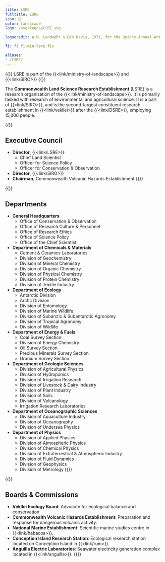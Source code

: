 ```yaml
---
title: LSRE
fulltitle: LSRE
icon: 🔬
color: landscape
logo: /svg/logos/LSRE.svg

logocredit: W.M. Landwehr & Don Davis, 1971, for the Quincy Annual Art Show

fi: fi fi-min-lsre fis

aliases:
- /LSRE/
---
```

{{<note series>}}
 LSRE is part of the {{<link/ministry-of-landscape>}} and {{<link/SIRO>}}
{{</note>}}

The <span class="fi fi-min-lsre fis"></span> **Commonwealth Land Science Research Establishment** (LSRE) is a research organisation of the {{<link/ministry-of-landscape>}}. It is primarily tasked with research of environmental and agricultural science. It is a part of {{<link/SIRO>}}, and is the second-largest constituent research establishment in {{<link/vekllei>}} after the {{<link/DSRE>}}, employing 15,000 people.

{{<note panel>}}
## Executive Council

* **Director**, {{<link/LSRE>}}
	* Chief Land Scientist
	* Officer for Science Policy
	* Officer for Conservation & Observation
* **Director**, {{<link/SIRO>}}
* **Chairman**, Commonwealth Volcanic Hazards Establishment
{{</note>}}

{{<note panel>}}
## Departments
* **General Headquarters**
	* Office of Conservation & Observation
	* Office of Research Culture & Personnel
	* Office of Research Ethics
	* Office of Science Policy
	* Office of the Chief Scientist
* **Department of Chemicals & Materials**
	* Cement & Ceramics Laboratories
	* Division of Geochemistry
	* Division of Mineral Chemistry
	* Division of Organic Chemistry
	* Division of Physical Chemistry
	* Division of Protein Chemistry
	* Division of Textile Industry
* **Department of Ecology**
	* Antarctic Division
	* Arctic Division
	* Division of Entomology
	* Division of Marine Wildlife
	* Division of Subarctic & Subantarctic Agronomy
	* Division of Tropical Agronomy
	* Division of Wildlife
* **Department of Energy & Fuels**
	* Coal Survey Section
	* Division of Energy Chemistry
	* Oil Survey Section
	* Precious Minerals Survey Section
	* Uranium Survey Section
* **Department of Geologic Sciences**
	* Division of Agricultural Physics
	* Division of Hydroponics
	* Division of Irrigation Research
	* Division of Livestock & Dairy Industry
	* Division of Plant Industry
	* Division of Soils
	* Division of Volcanology
	* Irrigation Research Laboratories
* **Department of Oceanographic Sciences**
	* Division of Aquaculture Industry
	* Division of Oceanography
	* Division of Undersea Physics
* **Department of Physics**
	* Division of Applied Physics
	* Division of Atmospheric Physics
	* Division of Chemical Physics
	* Division of Extraterrestrial & Atmospheric Industry
	* Division of Fluid Dynamics
	* Division of Geophysics
	* Division of Metrology
{{</note>}}

{{<note panel>}}
## Boards & Commissions
* **Vekllei Ecology Board**: Advocate for ecological balance and conservation
* **Commonwealth Volcanic Hazards Establishment**: Preparation and response for dangerous volcanic activity.
* **National Marine Establishment**:  Scientific marine studies centre in {{<link/habacoa>}}.
* **Conception Island Research Station**: Ecological research station located on Conception Island in {{<link/rum>}}.
* **Anguilla Electric Laboratories**: Seawater electricity generation complex located in {{<link/anguilla>}}.
{{</note>}}
